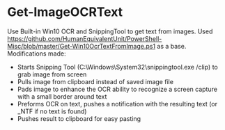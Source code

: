 # Get-ImageOCRText
Use Built-in Win10 OCR and SnippingTool to get text from images.
Used https://github.com/HumanEquivalentUnit/PowerShell-Misc/blob/master/Get-Win10OcrTextFromImage.ps1 as a base.
Modifications made:
 
 - Starts Snipping Tool (C:\Windows\System32\snippingtool.exe /clip) to grab image from screen
 - Pulls image from clipboard instead of saved image file
 - Pads image to enhance the OCR ability to recognize a screen capture with a small border around text
 - Preforms OCR on text, pushes a notification with the resulting text (or \_NTF if no text is found)
 - Pushes result to clipboard for easy pasting
